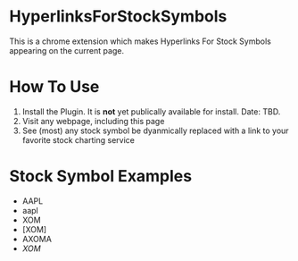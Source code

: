 # HyperlinksForStockSymbols
This is a chrome extension which makes Hyperlinks For Stock Symbols appearing on the current page.

# How To Use
1. Install the Plugin. It is **not** yet publically available for install. Date: TBD.
2. Visit any webpage, including this page
3. See (most) any stock symbol be dyanmically replaced with a link to your favorite stock charting service

# Stock Symbol Examples
* AAPL
* aapl
* XOM
* [XOM]
* AXOMA
* _XOM_

